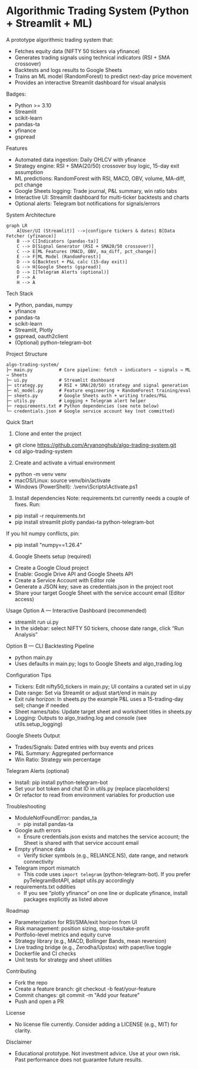 # Algorithmic Trading System (Python + Streamlit + ML)

A prototype algorithmic trading system that:
- Fetches equity data (NIFTY 50 tickers via yfinance)
- Generates trading signals using technical indicators (RSI + SMA crossover)
- Backtests and logs results to Google Sheets
- Trains an ML model (RandomForest) to predict next-day price movement
- Provides an interactive Streamlit dashboard for visual analysis

Badges:
- Python >= 3.10
- Streamlit
- scikit-learn
- pandas-ta
- yfinance
- gspread

Features
- Automated data ingestion: Daily OHLCV with yfinance
- Strategy engine: RSI + SMA(20/50) crossover buy logic, 15-day exit assumption
- ML predictions: RandomForest with RSI, MACD, OBV, volume, MA-diff, pct change
- Google Sheets logging: Trade journal, P&L summary, win ratio tabs
- Interactive UI: Streamlit dashboard for multi-ticker backtests and charts
- Optional alerts: Telegram bot notifications for signals/errors

System Architecture
```mermaid
graph LR
    A[User/UI (Streamlit)] -->|configure tickers & dates| B[Data Fetcher (yfinance)]
    B --> C[Indicators (pandas-ta)]
    C --> D[Signal Generator (RSI + SMA20/50 crossover)]
    C --> E[ML Features (MACD, OBV, ma_diff, pct_change)]
    E --> F[ML Model (RandomForest)]
    D --> G[Backtest + P&L calc (15-day exit)]
    G --> H[Google Sheets (gspread)]
    D --> I[Telegram Alerts (optional)]
    F --> A
    H --> A
```

Tech Stack
- Python, pandas, numpy
- yfinance
- pandas-ta
- scikit-learn
- Streamlit, Plotly
- gspread, oauth2client
- (Optional) python-telegram-bot

Project Structure
```
algo-trading-system/
├─ main.py          # Core pipeline: fetch → indicators → signals → ML → Sheets
├─ ui.py            # Streamlit dashboard
├─ strategy.py      # RSI + SMA(20/50) strategy and signal generation
├─ ml_model.py      # Feature engineering + RandomForest training/eval
├─ sheets.py        # Google Sheets auth + writing trades/P&L
├─ utils.py         # Logging + Telegram alert helper
├─ requirements.txt # Python dependencies (see note below)
└─ credentials.json # Google service account key (not committed)
```

Quick Start
1) Clone and enter the project
- git clone https://github.com/Aryanonghub/algo-trading-system.git
- cd algo-trading-system

2) Create and activate a virtual environment
- python -m venv venv
- macOS/Linux: source venv/bin/activate
- Windows (PowerShell): .\venv\Scripts\Activate.ps1

3) Install dependencies
Note: requirements.txt currently needs a couple of fixes. Run:
- pip install -r requirements.txt
- pip install streamlit plotly pandas-ta python-telegram-bot

If you hit numpy conflicts, pin:
- pip install "numpy==1.26.4"

4) Google Sheets setup (required)
- Create a Google Cloud project
- Enable: Google Drive API and Google Sheets API
- Create a Service Account with Editor role
- Generate a JSON key; save as credentials.json in the project root
- Share your target Google Sheet with the service account email (Editor access)

Usage
Option A — Interactive Dashboard (recommended)
- streamlit run ui.py
- In the sidebar: select NIFTY 50 tickers, choose date range, click “Run Analysis”

Option B — CLI Backtesting Pipeline
- python main.py
- Uses defaults in main.py; logs to Google Sheets and algo_trading.log

Configuration Tips
- Tickers: Edit nifty50_tickers in main.py; UI contains a curated set in ui.py
- Date range: Set via Streamlit or adjust start/end in main.py
- Exit rule horizon: In sheets.py the example P&L uses a 15-trading-day sell; change if needed
- Sheet names/tabs: Update target sheet and worksheet titles in sheets.py
- Logging: Outputs to algo_trading.log and console (see utils.setup_logging)

Google Sheets Output
- Trades/Signals: Dated entries with buy events and prices
- P&L Summary: Aggregated performance
- Win Ratio: Strategy win percentage

Telegram Alerts (optional)
- Install: pip install python-telegram-bot
- Set your bot token and chat ID in utils.py (replace placeholders)
- Or refactor to read from environment variables for production use

Troubleshooting
- ModuleNotFoundError: pandas_ta
  - pip install pandas-ta
- Google auth errors
  - Ensure credentials.json exists and matches the service account; the Sheet is shared with that service account email
- Empty yfinance data
  - Verify ticker symbols (e.g., RELIANCE.NS), date range, and network connectivity
- Telegram import mismatch
  - This code uses `import telegram` (python-telegram-bot). If you prefer pyTelegramBotAPI, adapt utils.py accordingly
- requirements.txt oddities
  - If you see “plotly yfinance” on one line or duplicate yfinance, install packages explicitly as listed above

Roadmap
- Parameterization for RSI/SMA/exit horizon from UI
- Risk management: position sizing, stop-loss/take-profit
- Portfolio-level metrics and equity curve
- Strategy library (e.g., MACD, Bollinger Bands, mean reversion)
- Live trading bridge (e.g., Zerodha/Upstox) with paper/live toggle
- Dockerfile and CI checks
- Unit tests for strategy and sheet utilities

Contributing
- Fork the repo
- Create a feature branch: git checkout -b feat/your-feature
- Commit changes: git commit -m "Add your feature"
- Push and open a PR

License
- No license file currently. Consider adding a LICENSE (e.g., MIT) for clarity.

Disclaimer
- Educational prototype. Not investment advice. Use at your own risk. Past performance does not guarantee future results.
